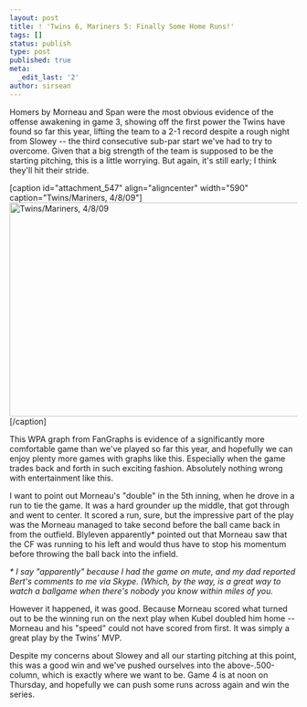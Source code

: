 ```yaml
---
layout: post
title: ! 'Twins 6, Mariners 5: Finally Some Home Runs!'
tags: []
status: publish
type: post
published: true
meta:
  _edit_last: '2'
author: sirsean
---
```

Homers by Morneau and Span were the most obvious evidence of the offense awakening in game 3, showing off the first power the Twins have found so far this year, lifting the team to a 2-1 record despite a rough night from Slowey -- the third consecutive sub-par start we've had to try to overcome. Given that a big strength of the team is supposed to be the starting pitching, this is a little worrying. But again, it's still early; I think they'll hit their stride.

[caption id="attachment_547" align="aligncenter" width="590" caption="Twins/Mariners, 4/8/09"]<img class="size-full wp-image-547" title="290408109_mariners_twins_122358501_lbig" src="http://firegardy.com/wp-content/uploads/2009/04/290408109_mariners_twins_122358501_lbig.png" alt="Twins/Mariners, 4/8/09" width="590" height="375" />[/caption]

This WPA graph from FanGraphs is evidence of a significantly more comfortable game than we've played so far this year, and hopefully we can enjoy plenty more games with graphs like this. Especially when the game trades back and forth in such exciting fashion. Absolutely nothing wrong with entertainment like this.

I want to point out Morneau's "double" in the 5th inning, when he drove in a run to tie the game. It was a hard grounder up the middle, that got through and went to center. It scored a run, sure, but the impressive part of the play was the Morneau managed to take second before the ball came back in from the outfield. Blyleven apparently* pointed out that Morneau saw that the CF was running to his left and would thus have to stop his momentum before throwing the ball back into the infield.

<em>* I say "apparently" because I had the game on mute, and my dad reported Bert's comments to me via Skype. (Which, by the way, is a great way to watch a ballgame when there's nobody you know within miles of you.</em>

However it happened, it was good. Because Morneau scored what turned out to be the winning run on the next play when Kubel doubled him home -- Morneau and his "speed" could not have scored from first. It was simply a great play by the Twins' MVP.

Despite my concerns about Slowey and all our starting pitching at this point, this was a good win and we've pushed ourselves into the above-.500-column, which is exactly where we want to be. Game 4 is at noon on Thursday, and hopefully we can push some runs across again and win the series.

